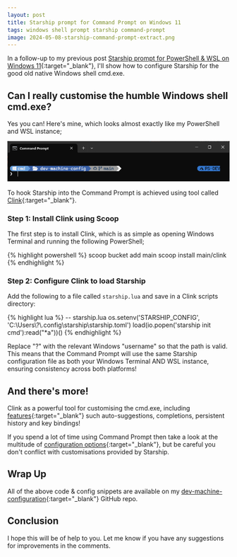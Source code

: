 ```yaml
---
layout: post
title: Starship prompt for Command Prompt on Windows 11
tags: windows shell prompt starship command-prompt
image: 2024-05-08-starship-command-prompt-extract.png
---
```

In a follow-up to my previous post [Starship prompt for PowerShell & WSL on Windows 11](https://blog.philipstreet.co.uk/Starship-prompt-for-PowerShell-and-WSL-on-Windows-11/){:target="_blank"}, I'll show how to configure Starship for the good old native Windows shell cmd.exe.

## Can I really customise the humble Windows shell cmd.exe?

Yes you can! Here's mine, which looks almost exactly like my PowerShell and WSL instance;

![Command Prompt](/images/2024-05-08-starship-command-prompt.png)

To hook Starship into the Command Prompt is achieved using tool called [Clink](https://chrisant996.github.io/clink/clink.html){:target="_blank"}.

### Step 1: Install Clink using Scoop

The first step is to install Clink, which is as simple as opening Windows Terminal and running the following PowerShell;

{% highlight powershell %}
scoop bucket add main
scoop install main/clink
{% endhighlight %}

### Step 2: Configure Clink to load Starship

Add the following to a file called ```starship.lua``` and save in a Clink scripts directory:

{% highlight lua %}
-- starship.lua
os.setenv('STARSHIP_CONFIG', 'C:\\Users\\?\\.config\\starship\\starship.toml')
load(io.popen('starship init cmd'):read("*a"))()
{% endhighlight %}

Replace "?" with the relevant Windows "username" so that the path is valid. This means that the Command Prompt will use the same Starship configuration file as both your Windows Terminal AND WSL instance, ensuring consistency across both platforms!

## And there's more!

Clink as a powerful tool for customising the cmd.exe, including [features](https://chrisant996.github.io/clink/clink.html#features){:target="_blank"} such auto-suggestions, completions, persistent history and key bindings!

If you spend a lot of time using Command Prompt then take a look at the multitude of [configuration options](https://chrisant996.github.io/clink/clink.html#configuring-clink){:target="_blank"}, but be careful you don't conflict with customisations provided by Starship.

## Wrap Up

All of the above code & config snippets are available on my [dev-machine-configuration](https://github.com/philipstreet/dev-machine-config/tree/main){:target="_blank"} GitHub repo.

## Conclusion

I hope this will be of help to you. Let me know if you have any suggestions for improvements in the comments.
